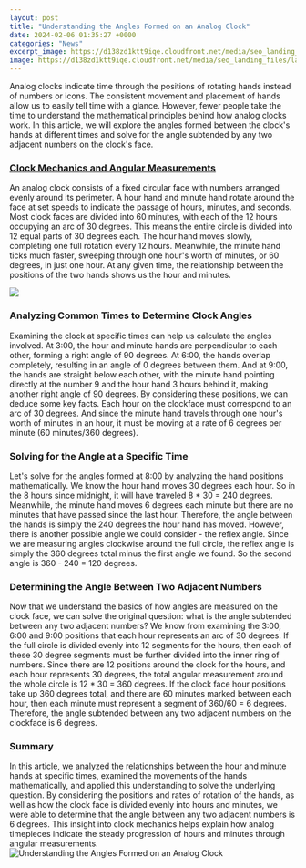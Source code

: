```yaml
---
layout: post
title: "Understanding the Angles Formed on an Analog Clock"
date: 2024-02-06 01:35:27 +0000
categories: "News"
excerpt_image: https://d138zd1ktt9iqe.cloudfront.net/media/seo_landing_files/lakshmi-a-analog-clock-03-1603986050.png
image: https://d138zd1ktt9iqe.cloudfront.net/media/seo_landing_files/lakshmi-a-analog-clock-03-1603986050.png
---
```


Analog clocks indicate time through the positions of rotating hands instead of numbers or icons. The consistent movement and placement of hands allow us to easily tell time with a glance. However, fewer people take the time to understand the mathematical principles behind how analog clocks work. In this article, we will explore the angles formed between the clock's hands at different times and solve for the angle subtended by any two adjacent numbers on the clock's face.
### [Clock Mechanics and Angular Measurements](https://store.fi.io.vn/collection/aguado)
An analog clock consists of a fixed circular face with numbers arranged evenly around its perimeter. A hour hand and minute hand rotate around the face at set speeds to indicate the passage of hours, minutes, and seconds. Most clock faces are divided into 60 minutes, with each of the 12 hours occupying an arc of 30 degrees. This means the entire circle is divided into 12 equal parts of 30 degrees each. 
The hour hand moves slowly, completing one full rotation every 12 hours. Meanwhile, the minute hand ticks much faster, sweeping through one hour's worth of minutes, or 60 degrees, in just one hour. At any given time, the relationship between the positions of the two hands shows us the hour and minutes. 

![](https://d138zd1ktt9iqe.cloudfront.net/media/seo_landing_files/gurpreet-analog-clock-seo-02-1617946068.png)
### **Analyzing Common Times to Determine Clock Angles**
Examining the clock at specific times can help us calculate the angles involved. At 3:00, the hour and minute hands are perpendicular to each other, forming a right angle of 90 degrees. At 6:00, the hands overlap completely, resulting in an angle of 0 degrees between them. And at 9:00, the hands are straight below each other, with the minute hand pointing directly at the number 9 and the hour hand 3 hours behind it, making another right angle of 90 degrees. 
By considering these positions, we can deduce some key facts. Each hour on the clockface must correspond to an arc of 30 degrees. And since the minute hand travels through one hour's worth of minutes in an hour, it must be moving at a rate of 6 degrees per minute (60 minutes/360 degrees).
### **Solving for the Angle at a Specific Time**
Let's solve for the angles formed at 8:00 by analyzing the hand positions mathematically. We know the hour hand moves 30 degrees each hour. So in the 8 hours since midnight, it will have traveled 8 * 30 = 240 degrees. Meanwhile, the minute hand moves 6 degrees each minute but there are no minutes that have passed since the last hour. Therefore, the angle between the hands is simply the 240 degrees the hour hand has moved.
However, there is another possible angle we could consider - the reflex angle. Since we are measuring angles clockwise around the full circle, the reflex angle is simply the 360 degrees total minus the first angle we found. So the second angle is 360 - 240 = 120 degrees.
### **Determining the Angle Between Two Adjacent Numbers** 
Now that we understand the basics of how angles are measured on the clock face, we can solve the original question: what is the angle subtended between any two adjacent numbers? 
We know from examining the 3:00, 6:00 and 9:00 positions that each hour represents an arc of 30 degrees. If the full circle is divided evenly into 12 segments for the hours, then each of these 30 degree segments must be further divided into the inner ring of numbers. 
Since there are 12 positions around the clock for the hours, and each hour represents 30 degrees, the total angular measurement around the whole circle is 12 * 30 = 360 degrees. If the clock face hour positions take up 360 degrees total, and there are 60 minutes marked between each hour, then each minute must represent a segment of 360/60 = 6 degrees.
Therefore, the angle subtended between any two adjacent numbers on the clockface is 6 degrees.
### **Summary**
In this article, we analyzed the relationships between the hour and minute hands at specific times, examined the movements of the hands mathematically, and applied this understanding to solve the underlying question. By considering the positions and rates of rotation of the hands, as well as how the clock face is divided evenly into hours and minutes, we were able to determine that the angle between any two adjacent numbers is 6 degrees. This insight into clock mechanics helps explain how analog timepieces indicate the steady progression of hours and minutes through angular measurements.
![Understanding the Angles Formed on an Analog Clock](https://d138zd1ktt9iqe.cloudfront.net/media/seo_landing_files/lakshmi-a-analog-clock-03-1603986050.png)